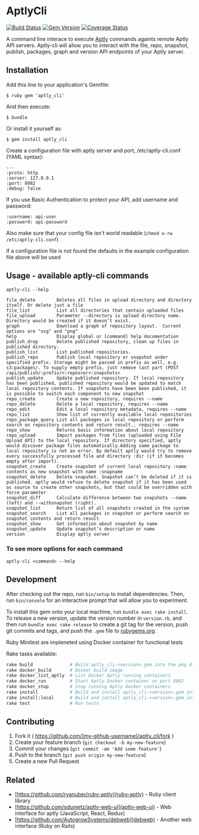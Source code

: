 # AptlyCli

[![Build Status](https://travis-ci.org/sepulworld/aptly_cli.svg)](https://travis-ci.org/sepulworld/aptly_cli)
[![Gem Version](https://badge.fury.io/rb/aptly_cli.svg)](http://badge.fury.io/rb/aptly_cli)
[![Coverage Status](https://coveralls.io/repos/github/sepulworld/aptly_cli/badge.svg?branch=master)](https://coveralls.io/github/sepulworld/aptly_cli?branch=master)

A command line interace to execute [Aptly](http://aptly.info) commands againts remote Aptly API servers.  Aptly-cli will allow you to interact with the file, repo, snapshot, publish, packages, graph and version API endpoints of your Aptly server.


## Installation

Add this line to your application's Gemfile:

    $ ruby gem 'aptly_cli'

And then execute:

    $ bundle

Or install it yourself as:

    $ gem install aptly_cli
    

Create a configuration file with aptly server and port, /etc/aptly-cli.conf (YAML syntax):

    ---
    :proto: http
    :server: 127.0.0.1
    :port: 8082
    :debug: false

If you use Basic Authentication to protect your API, add username and password:

    :username: api-user
    :password: api-password

Also make sure that your config file isn't world readable (```chmod o-rw /etc/aptly-cli.conf```)

If a configuration file is not found the defaults in the example configuration file above will be used

## Usage - available aptly-cli commands

    aptly-cli --help

    file_delete        Deletes all files in upload directory and directory itself. Or delete just a file
    file_list          List all directories that contain uploaded files
    file_upload        Parameter --directory is upload directory name. Directory would be created if it doesn’t exist.
    graph              Download a graph of repository layout.  Current options are "svg" and "png"
    help               Display global or [command] help documentation
    publish_drop       Delete published repository, clean up files in published directory.
    publish_list       List published repositories.
    publish_repo       Publish local repository or snapshot under specified prefix. Storage might be passed in prefix as well, e.g. s3:packages/. To supply empty prefix, just remove last part (POST /api/publish/:prefix/<:repos>or<:snapshots>
    publish_update     Update published repository. If local repository has been published, published repository would be updated to match local repository contents. If snapshots have been been published, it is possible to switch each component to new snapshot
    repo_create        Create a new repository, requires --name
    repo_delete        Delete a local repository, requires --name
    repo_edit          Edit a local repository metadata, requires --name
    repo_list          Show list of currently available local repositories
    repo_package_query List all packages in local repository or perform search on repository contents and return result., requires --name
    repo_show          Returns basic information about local repository
    repo_upload        Import packages from files (uploaded using File Upload API) to the local repository. If directory specified, aptly would discover package files automatically.Adding same package to local repository is not an error. By default aptly would try to remove every successfully processed file and directory :dir (if it becomes empty after import).
    snapshot_create    Create snapshot of current local repository :name contents as new snapshot with name :snapname
    snapshot_delete    Delete snapshot. Snapshot can’t be deleted if it is published. aptly would refuse to delete snapshot if it has been used as source to create other snapshots, but that could be overridden with force parameter
    snapshot_diff      Calculate difference between two snapshots --name (left) and --withsnapshot (right).
    snapshot_list      Return list of all snapshots created in the system
    snapshot_search    List all packages in snapshot or perform search on snapshot contents and return result
    snapshot_show      Get information about snapshot by name
    snapshot_update    Update snapshot’s description or name
    version            Display aptly server 
    
### To see more options for each command

    aptly-cli <command> --help


## Development

After checking out the repo, run `bin/setup` to install dependencies. Then, run `bin/console` for an interactive prompt that will allow you to experiment.

To install this gem onto your local machine, run `bundle exec rake install`. To release a new version, update the version number in `version.rb`, and then run `bundle exec rake release` to create a git tag for the version, push git commits and tags, and push the `.gem` file to [rubygems.org](https://rubygems.org).

Ruby Minitest are impleneted using Docker container for functional tests

Rake tasks available:

```bash
rake build              # Build aptly_cli-<version>.gem into the pkg directory
rake docker_build       # Docker build image
rake docker_list_aptly  # List Docker Aptly running containers
rake docker_run         # Start Aptly Docker container on port 8082
rake docker_stop        # Stop running Aptly Docker containers
rake install            # Build and install aptly_cli-<version>.gem into system gems
rake install:local      # Build and install aptly_cli-<version>.gem into system gems without network access
rake test               # Run tests
```


## Contributing

1. Fork it ( https://github.com/[my-github-username]/aptly_cli/fork )
2. Create your feature branch (`git checkout -b my-new-feature`)
3. Commit your changes (`git commit -am 'Add some feature'`)
4. Push to the branch (`git push origin my-new-feature`)
5. Create a new Pull Request


## Related

- [https://github.com/ryanuber/ruby-aptly](ruby-aptly) - Ruby client library
- [https://github.com/sdumetz/aptly-web-ui](aptly-web-ui) - Web interface for aptly (JavaScript, React, Redux)
- [https://github.com/AutogrowSystems/debweb](debweb) - Another web interface (Ruby on Rails)
